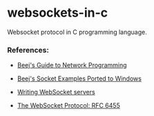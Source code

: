 websockets-in-c
===============
Websocket protocol in C programming language.

### References:
- [Beej's Guide to Network Programming](https://beej.us/guide/bgnet/html/)

- [Beej's Socket Examples Ported to Windows](https://www.tallyhawk.net/WinsockExamples/) 

- [Writing WebSocket servers](https://developer.mozilla.org/en-US/docs/Web/API/WebSockets_API/Writing_WebSocket_servers)

- [The WebSocket Protocol: RFC 6455](https://datatracker.ietf.org/doc/rfc6455/)

